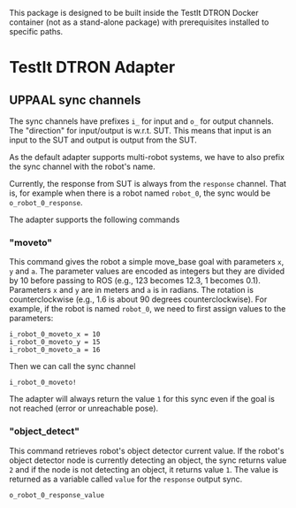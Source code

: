This package is designed to be built inside the TestIt DTRON Docker container (not as a stand-alone package) with prerequisites installed to specific paths.
# TestIt DTRON Adapter
## UPPAAL sync channels
The sync channels have prefixes `i_` for input and `o_` for output channels. The "direction" for input/output is w.r.t. SUT. This means that input is an input to the SUT and output is output from the SUT.

As the default adapter supports multi-robot systems, we have to also prefix the sync channel with the robot's name.

Currently, the response from SUT is always from the `response` channel. That is, for example when there is a robot named `robot_0`, the sync would be `o_robot_0_response`.

The adapter supports the following commands
### "moveto"
This command gives the robot a simple move_base goal with parameters `x`, `y` and `a`.
The parameter values are encoded as integers but they are divided by 10 before passing to ROS (e.g., 123 becomes 12.3, 1 becomes 0.1).
Parameters `x` and `y` are in meters and `a` is in radians. The rotation is counterclockwise (e.g., 1.6 is about 90 degrees counterclockwise).
For example, if the robot is named `robot_0`, we need to first assign values to the parameters:
```
i_robot_0_moveto_x = 10
i_robot_0_moveto_y = 15
i_robot_0_moveto_a = 16
```
Then we can call the sync channel
```
i_robot_0_moveto!
```
The adapter will always return the value `1` for this sync even if the goal is not reached (error or unreachable pose).

### "object_detect"
This command retrieves robot's object detector current value.
If the robot's object detector node is currently detecting an object, the sync returns value `2` and if the node is not detecting an object, it returns value `1`.
The value is returned as a variable called `value` for the `response` output sync.
```
o_robot_0_response_value
```